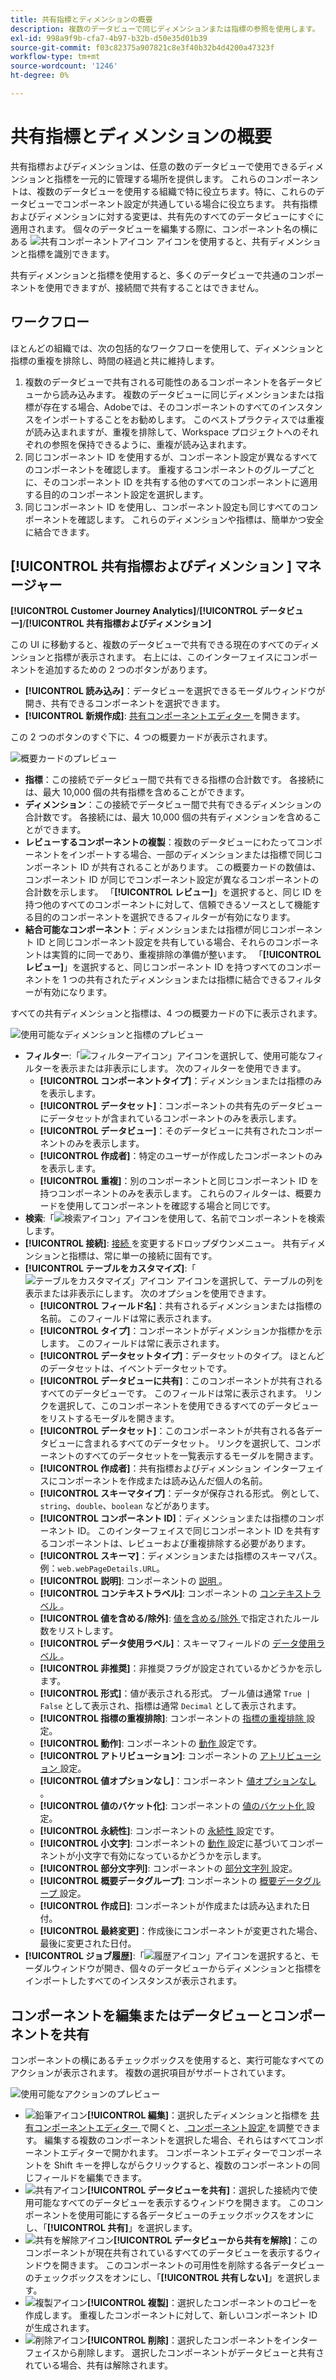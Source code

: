 ```yaml
---
title: 共有指標とディメンションの概要
description: 複数のデータビューで同じディメンションまたは指標の参照を使用します。
exl-id: 998a9f9b-cfa7-4b97-b32b-d50e35d01b39
source-git-commit: f03c82375a907821c8e3f40b32b4d4200a47323f
workflow-type: tm+mt
source-wordcount: '1246'
ht-degree: 0%

---
```


# 共有指標とディメンションの概要

共有指標およびディメンションは、任意の数のデータビューで使用できるディメンションと指標を一元的に管理する場所を提供します。 これらのコンポーネントは、複数のデータビューを使用する組織で特に役立ちます。特に、これらのデータビューでコンポーネント設定が共通している場合に役立ちます。 共有指標およびディメンションに対する変更は、共有先のすべてのデータビューにすぐに適用されます。 個々のデータビューを編集する際に、コンポーネント名の横にある ![ 共有コンポーネントアイコン ](/help/assets/icons/CCLibrary.svg) アイコンを使用すると、共有ディメンションと指標を識別できます。

共有ディメンションと指標を使用すると、多くのデータビューで共通のコンポーネントを使用できますが、接続間で共有することはできません。

## ワークフロー

ほとんどの組織では、次の包括的なワークフローを使用して、ディメンションと指標の重複を排除し、時間の経過と共に維持します。

1. 複数のデータビューで共有される可能性のあるコンポーネントを各データビューから読み込みます。 複数のデータビューに同じディメンションまたは指標が存在する場合、Adobeでは、そのコンポーネントのすべてのインスタンスをインポートすることをお勧めします。 このベストプラクティスでは重複が読み込まれますが、重複を排除して、Workspace プロジェクトへのそれぞれの参照を保持できるように、重複が読み込まれます。
1. 同じコンポーネント ID を使用するが、コンポーネント設定が異なるすべてのコンポーネントを確認します。 重複するコンポーネントのグループごとに、そのコンポーネント ID を共有する他のすべてのコンポーネントに適用する目的のコンポーネント設定を選択します。
1. 同じコンポーネント ID を使用し、コンポーネント設定も同じすべてのコンポーネントを確認します。 これらのディメンションや指標は、簡単かつ安全に結合できます。

## [!UICONTROL &#x200B; 共有指標およびディメンション &#x200B;] マネージャー

**[!UICONTROL Customer Journey Analytics]**/**[!UICONTROL データビュー]**/**[!UICONTROL 共有指標およびディメンション]**

この UI に移動すると、複数のデータビューで共有できる現在のすべてのディメンションと指標が表示されます。 右上には、このインターフェイスにコンポーネントを追加するための 2 つのボタンがあります。

* **[!UICONTROL 読み込み]**：データビューを選択できるモーダルウィンドウが開き、共有できるコンポーネントを選択できます。
* **[!UICONTROL 新規作成]**: [ 共有コンポーネントエディター ](shared-component-editor.md) を開きます。

この 2 つのボタンのすぐ下に、4 つの概要カードが表示されます。

![ 概要カードのプレビュー ](assets/overview-cards.png)

* **指標**：この接続でデータビュー間で共有できる指標の合計数です。 各接続には、最大 10,000 個の共有指標を含めることができます。
* **ディメンション**：この接続でデータビュー間で共有できるディメンションの合計数です。 各接続には、最大 10,000 個の共有ディメンションを含めることができます。
* **レビューするコンポーネントの複製**：複数のデータビューにわたってコンポーネントをインポートする場合、一部のディメンションまたは指標で同じコンポーネント ID が共有されることがあります。 この概要カードの数値は、コンポーネント ID が同じでコンポーネント設定が異なるコンポーネントの合計数を示します。 「**[!UICONTROL レビュー]**」を選択すると、同じ ID を持つ他のすべてのコンポーネントに対して、信頼できるソースとして機能する目的のコンポーネントを選択できるフィルターが有効になります。
* **結合可能なコンポーネント**：ディメンションまたは指標が同じコンポーネント ID と同じコンポーネント設定を共有している場合、それらのコンポーネントは実質的に同一であり、重複排除の準備が整います。 「**[!UICONTROL レビュー]**」を選択すると、同じコンポーネント ID を持つすべてのコンポーネントを 1 つの共有されたディメンションまたは指標に結合できるフィルターが有効になります。

すべての共有ディメンションと指標は、4 つの概要カードの下に表示されます。

![ 使用可能なディメンションと指標のプレビュー ](assets/shared-metrics-dimensions.png)

* **フィルター**:「![ フィルターアイコン ](../../assets/icons/Filter.svg)」アイコンを選択して、使用可能なフィルターを表示または非表示にします。 次のフィルターを使用できます。
   * **[!UICONTROL コンポーネントタイプ]**：ディメンションまたは指標のみを表示します。
   * **[!UICONTROL データセット]**：コンポーネントの共有先のデータビューにデータセットが含まれているコンポーネントのみを表示します。
   * **[!UICONTROL データビュー]**：そのデータビューに共有されたコンポーネントのみを表示します。
   * **[!UICONTROL 作成者]**：特定のユーザーが作成したコンポーネントのみを表示します。
   * **[!UICONTROL 重複]**：別のコンポーネントと同じコンポーネント ID を持つコンポーネントのみを表示します。 これらのフィルターは、概要カードを使用してコンポーネントを確認する場合と同じです。
* **検索**:「![ 検索アイコン ](../../assets/icons/Search.svg)」アイコンを使用して、名前でコンポーネントを検索します。
* **[!UICONTROL 接続]**: [ 接続 ](/help/connections/overview.md) を変更するドロップダウンメニュー。 共有ディメンションと指標は、常に単一の接続に固有です。
* **[!UICONTROL テーブルをカスタマイズ]**:「![ テーブルをカスタマイズ」アイコン ](/help/assets/icons/ColumnSetting.svg) アイコンを選択して、テーブルの列を表示または非表示にします。 次のオプションを使用できます。
   * **[!UICONTROL フィールド名]**：共有されるディメンションまたは指標の名前。 このフィールドは常に表示されます。
   * **[!UICONTROL タイプ]**：コンポーネントがディメンションか指標かを示します。 このフィールドは常に表示されます。
   * **[!UICONTROL データセットタイプ]**：データセットのタイプ。 ほとんどのデータセットは、イベントデータセットです。
   * **[!UICONTROL データビューに共有]**：このコンポーネントが共有されるすべてのデータビューです。 このフィールドは常に表示されます。 リンクを選択して、このコンポーネントを使用できるすべてのデータビューをリストするモーダルを開きます。
   * **[!UICONTROL データセット]**：このコンポーネントが共有される各データビューに含まれるすべてのデータセット。 リンクを選択して、コンポーネントのすべてのデータセットを一覧表示するモーダルを開きます。
   * **[!UICONTROL 作成者]**：共有指標およびディメンション インターフェイスにコンポーネントを作成または読み込んだ個人の名前。
   * **[!UICONTROL スキーマタイプ]**：データが保存される形式。 例として、`string`、`double`、`boolean` などがあります。
   * **[!UICONTROL コンポーネント ID]**：ディメンションまたは指標のコンポーネント ID。 このインターフェイスで同じコンポーネント ID を共有するコンポーネントは、レビューおよび重複排除する必要があります。
   * **[!UICONTROL スキーマ]**：ディメンションまたは指標のスキーマパス。 例：`web.webPageDetails.URL`。
   * **[!UICONTROL 説明]**: コンポーネントの [ 説明 ](/help/data-views/component-settings/overview.md)。
   * **[!UICONTROL コンテキストラベル]**: コンポーネントの [ コンテキストラベル ](/help/data-views/component-settings/overview.md)。
   * **[!UICONTROL 値を含める/除外]**: [ 値を含める/除外 ](/help/data-views/component-settings/include-exclude-values.md) で指定されたルール数をリストします。
   * **[!UICONTROL データ使用ラベル]**：スキーマフィールドの [ データ使用ラベル ](https://experienceleague.adobe.com/en/docs/experience-platform/data-governance/labels/overview)。
   * **[!UICONTROL 非推奨]**：非推奨フラグが設定されているかどうかを示します。
   * **[!UICONTROL 形式]**：値が表示される形式。 ブール値は通常 `True | False` として表示され、指標は通常 `Decimal` として表示されます。
   * **[!UICONTROL 指標の重複排除]**: コンポーネントの [ 指標の重複排除 ](/help/data-views/component-settings/metric-deduplication.md) 設定。
   * **[!UICONTROL 動作]**: コンポーネントの [ 動作 ](/help/data-views/component-settings/behavior.md) 設定です。
   * **[!UICONTROL アトリビューション]**: コンポーネントの [ アトリビューション ](/help/data-views/component-settings/attribution.md) 設定。
   * **[!UICONTROL 値オプションなし]**：コンポーネント [ 値オプションなし ](/help/data-views/component-settings/no-value-options.md)。
   * **[!UICONTROL 値のバケット化]**: コンポーネントの [ 値のバケット化 ](/help/data-views/component-settings/value-bucketing.md) 設定。
   * **[!UICONTROL 永続性]**: コンポーネントの [ 永続性 ](/help/data-views/component-settings/persistence.md) 設定です。
   * **[!UICONTROL 小文字]**: コンポーネントの [ 動作 ](/help/data-views/component-settings/behavior.md) 設定に基づいてコンポーネントが小文字で有効になっているかどうかを示します。
   * **[!UICONTROL 部分文字列]**: コンポーネントの [ 部分文字列 ](/help/data-views/component-settings/substring.md) 設定。
   * **[!UICONTROL 概要データグループ]**: コンポーネントの [ 概要データグループ ](/help/data-views/component-settings/summary-data-group.md) 設定。
   * **[!UICONTROL 作成日]**: コンポーネントが作成または読み込まれた日付。
   * **[!UICONTROL 最終変更]**：作成後にコンポーネントが変更された場合、最後に変更された日付。
* **[!UICONTROL ジョブ履歴]**:「![ 履歴アイコン ](/help/assets/icons/History.svg)」アイコンを選択すると、モーダルウィンドウが開き、個々のデータビューからディメンションと指標をインポートしたすべてのインスタンスが表示されます。

## コンポーネントを編集またはデータビューとコンポーネントを共有

コンポーネントの横にあるチェックボックスを使用すると、実行可能なすべてのアクションが表示されます。 複数の選択項目がサポートされています。

![ 使用可能なアクションのプレビュー ](assets/smd-actions.png)

* ![ 鉛筆アイコン ](/help/assets/icons/Edit.svg)**[!UICONTROL 編集]**：選択したディメンションと指標を [ 共有コンポーネントエディター ](shared-component-editor.md) で開くと、[ コンポーネント設定 ](/help/data-views/component-settings/overview.md) を調整できます。 編集する複数のコンポーネントを選択した場合、それらはすべてコンポーネントエディターで開かれます。 コンポーネントエディターでコンポーネントを Shift キーを押しながらクリックすると、複数のコンポーネントの同じフィールドを編集できます。
* ![ 共有アイコン ](/help/assets/icons/ShareAlt.svg)**[!UICONTROL データビューを共有]**：選択した接続内で使用可能なすべてのデータビューを表示するウィンドウを開きます。 このコンポーネントを使用可能にする各データビューのチェックボックスをオンにし、「**[!UICONTROL 共有]**」を選択します。
* ![ 共有を解除アイコン ](/help/assets/icons/SaveTo.svg)**[!UICONTROL データビューから共有を解除]**：このコンポーネントが現在共有されているすべてのデータビューを表示するウィンドウを開きます。 このコンポーネントの可用性を削除する各データビューのチェックボックスをオンにし、「**[!UICONTROL 共有しない]**」を選択します。
* ![ 複製アイコン ](/help/assets/icons/Copy.svg)**[!UICONTROL 複製]**：選択したコンポーネントのコピーを作成します。 重複したコンポーネントに対して、新しいコンポーネント ID が生成されます。
* ![ 削除アイコン ](/help/assets/icons/Delete.svg)**[!UICONTROL 削除]**：選択したコンポーネントをインターフェイスから削除します。 選択したコンポーネントがデータビューと共有されている場合、共有は解除されます。
